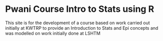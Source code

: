 Pwani Course Intro to Stats using R
===============

This site is for the development of a course based on work carried out initially at KWTRP to provide an Introduction to Stats and Epi concepts and was modelled on work initially done at LSHTM

